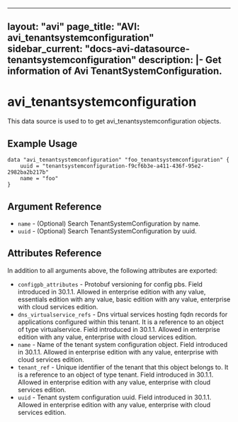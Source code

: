 <!--
    Copyright 2021 VMware, Inc.
    SPDX-License-Identifier: Mozilla Public License 2.0
-->
---
layout: "avi"
page_title: "AVI: avi_tenantsystemconfiguration"
sidebar_current: "docs-avi-datasource-tenantsystemconfiguration"
description: |-
  Get information of Avi TenantSystemConfiguration.
---

# avi_tenantsystemconfiguration

This data source is used to to get avi_tenantsystemconfiguration objects.

## Example Usage

```hcl
data "avi_tenantsystemconfiguration" "foo_tenantsystemconfiguration" {
    uuid = "tenantsystemconfiguration-f9cf6b3e-a411-436f-95e2-2982ba2b217b"
    name = "foo"
}
```

## Argument Reference

* `name` - (Optional) Search TenantSystemConfiguration by name.
* `uuid` - (Optional) Search TenantSystemConfiguration by uuid.

## Attributes Reference

In addition to all arguments above, the following attributes are exported:

* `configpb_attributes` - Protobuf versioning for config pbs. Field introduced in 30.1.1. Allowed in enterprise edition with any value, essentials edition with any value, basic edition with any value, enterprise with cloud services edition.
* `dns_virtualservice_refs` - Dns virtual services hosting fqdn records for applications configured within this tenant. It is a reference to an object of type virtualservice. Field introduced in 30.1.1. Allowed in enterprise edition with any value, enterprise with cloud services edition.
* `name` - Name of the tenant system configuration object. Field introduced in 30.1.1. Allowed in enterprise edition with any value, enterprise with cloud services edition.
* `tenant_ref` - Unique identifier of the tenant that this object belongs to. It is a reference to an object of type tenant. Field introduced in 30.1.1. Allowed in enterprise edition with any value, enterprise with cloud services edition.
* `uuid` - Tenant system configuration uuid. Field introduced in 30.1.1. Allowed in enterprise edition with any value, enterprise with cloud services edition.

